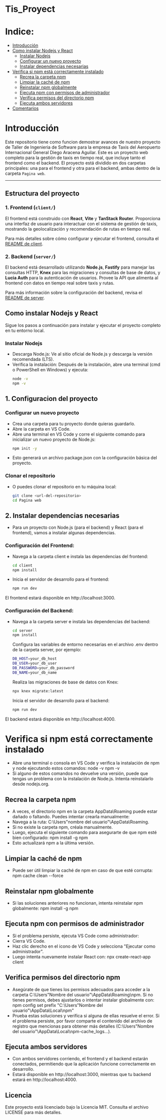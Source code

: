 # Tis_Proyect
# Indice:
- [Introducción](#Introducción)
- [Como instalar Nodejs y React](#Como-instalar-Nodejs-y-React)
  - [Instalar Nodejs](#Instalar-Nodejs)
  - [Configurar un nuevo proyecto](#Configurar-un-nuevo-proyecto)
  - [Instalar dependencias necesarias](#Instalar-dependencias-necesarias)
- [Verifica si npm está correctamente instalado](#Verifica-si-npm-está-correctamente-instalado)
  - [Recrea la carpeta npm](#Recrea-la-carpeta-npm)
  - [Limpiar la caché de npm](#Limpiar-la-caché-de-npm)
  - [Reinstalar npm globalmente](#Reinstalar-npm-globalmente)
  - [Ejecuta npm con permisos de administrador](#Verifica-permisos-del-directorio-npm)
  - [Verifica permisos del directorio npm](#Verifica-permisos-del-directorio-npm)
  - [Ejecuta ambos servidores](#Ejecuta-ambos-servidores)
- [Comentarios](#Comentarios)
# Introducción
Este repositorio tiene como funcion demostrar avances de nuestro proyecto de Taller de Ingenieria de Software para la empresa de Taxis del Aeropuerto Internacional General Diego Aracena Aguilar. Este es un proyecto web completo para la gestión de taxis en tiempo real, que incluye tanto el frontend como el backend. El proyecto está dividido en dos carpetas principales: una para el frontend y otra para el backend, ambas dentro de la carpeta `Pagina web`.
- - - -

## Estructura del proyecto
### 1. **Frontend** (`client/`)

El frontend está construido con **React**, **Vite** y **TanStack Router**. Proporciona una interfaz de usuario para interactuar con el sistema de gestión de taxis, mostrando la geolocalización y recomendación de rutas en tiempo real.

Para más detalles sobre cómo configurar y ejecutar el frontend, consulta el [README de client](./client/README.md).

### 2. **Backend** (`server/`)

El backend está desarrollado utilizando **Node.js**, **Fastify** para manejar las consultas HTTP, **Knex** para las migraciones y consultas de base de datos, y **Lucia Auth** para la autenticación de usuarios. Provee la API que alimenta al frontend con datos en tiempo real sobre taxis y rutas.

Para más información sobre la configuración del backend, revisa el [README de server](./server/README.md).


## Como instalar Nodejs y React
Sigue los pasos a continuación para instalar y ejecutar el proyecto completo en tu entorno local.

  ### Instalar Nodejs
  - Descarga Node.js: Ve al sitio oficial de Node.js y descarga la versión recomendada (LTS).
  - Verifica la instalación: Después de la instalación, abre una terminal (cmd o PowerShell en Windows) y ejecuta:
    ```bash
    node -v
    npm -v
    ```
  ## 1. Configuracion del proyecto
  ### Configurar un nuevo proyecto
  - Crea una carpeta para tu proyecto donde quieras guardarlo.
  - Abre la carpeta en VS Code.
  - Abre una terminal en VS Code y corre el siguiente comando para inicializar un nuevo proyecto de Node.js:
    ```bash
    npm init -y
    ```
  - Esto generará un archivo package.json con la configuración básica del proyecto.

  ### Clonar el repositorio
  - O puedes clonar el repositorio en tu máquina local:
    ```bash
    git clone <url-del-repositorio>
    cd Pagina web
    ```

  ## 2. Instalar dependencias necesarias
  - Para un proyecto con Node.js (para el backend) y React (para el frontend), vamos a instalar algunas dependencias.

  ### Configuración del Frontend:
  - Navega a la carpeta client e instala las dependencias del frontend:
    ```bash
    cd client
    npm install
    ```
  - Inicia el servidor de desarrollo para el frontend:
    ```bash
    npm run dev
    ```
El frontend estará disponible en http://localhost:3000.

### Configuración del Backend:
  - Navega a la carpeta server e instala las dependencias del backend:
    ```bash
    cd server
    npm install
    ```
    Configura las variables de entorno necesarias en el archivo .env dentro de la carpeta server, por ejemplo:
    ```bash
    DB_HOST=your_db_host
    DB_USER=your_db_user
    DB_PASSWORD=your_db_password
    DB_NAME=your_db_name
    ```
    Realiza las migraciones de base de datos con Knex:
    ```bash
    npx knex migrate:latest
    ```
    Inicia el servidor de desarrollo para el backend:
    ```bash
    npm run dev
    ```
El backend estará disponible en http://localhost:4000.


# Verifica si npm está correctamente instalado
- Abre una terminal o consola en VS Code y verifica la instalación de npm y node ejecutando estos comandos:
  node -v
  npm -v
- Si alguno de estos comandos no devuelve una versión, puede que tengas un problema con la instalación de Node.js. Intenta reinstalarlo desde nodejs.org.

## Recrea la carpeta npm
- A veces, el directorio npm en la carpeta AppData\Roaming puede estar dañado o faltando. Puedes intentar crearla manualmente:
- Navega a la ruta: C:\Users\"nombre del usuario"\AppData\Roaming\.
- Si no existe la carpeta npm, créala manualmente.
- Luego, ejecuta el siguiente comando para asegurarte de que npm esté bien configurado:
  npm install -g npm
- Esto actualizará npm a la última versión.

## Limpiar la caché de npm
- Puede ser útil limpiar la caché de npm en caso de que esté corrupta:
  npm cache clean --force

## Reinstalar npm globalmente
- Si las soluciones anteriores no funcionan, intenta reinstalar npm globalmente:
  npm install -g npm

## Ejecuta npm con permisos de administrador
- Si el problema persiste, ejecuta VS Code como administrador:
- Cierra VS Code.
- Haz clic derecho en el icono de VS Code y selecciona "Ejecutar como administrador".
- Luego intenta nuevamente instalar React con:
  npx create-react-app client

## Verifica permisos del directorio npm
- Asegúrate de que tienes los permisos adecuados para acceder a la carpeta C:\Users\"Nombre del usuario"\AppData\Roaming\npm. Si no tienes permisos, debes ajustarlos o intentar instalar globalmente con:
  npm config set prefix "C:\Users\"Nombre del usuario"\AppData\Local\npm"
- Prueba estas soluciones y verifica si alguna de ellas resuelve el error. Si el problema persiste, por favor comparte el contenido del archivo de registro que mencionas para obtener más detalles (C:\Users\"Nombre del usuario"\AppData\Local\npm-cache\_logs\...).

## Ejecuta ambos servidores
- Con ambos servidores corriendo, el frontend y el backend estarán conectados, permitiendo que la aplicación funcione correctamente en desarrollo.
- Estará disponible en http://localhost:3000, mientras que tu backend estará en http://localhost:4000.

## Licencia
Este proyecto está licenciado bajo la Licencia MIT. Consulta el archivo LICENSE para más detalles.

